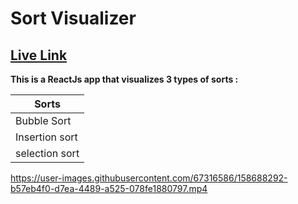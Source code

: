 # Sort Visualizer

## [Live Link](https://c-yrus.github.io/sort-visualizer/)

**This is a ReactJs app that visualizes 3 types of sorts :**

Sorts           |
----------------|
Bubble Sort     | 
Insertion sort  |
selection sort  |

https://user-images.githubusercontent.com/67316586/158688292-b57eb4f0-d7ea-4489-a525-078fe1880797.mp4
